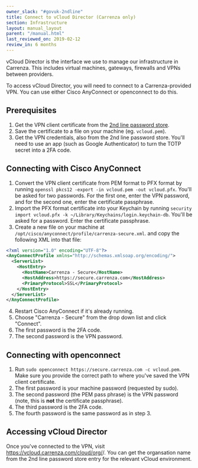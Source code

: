 ```yaml
---
owner_slack: "#govuk-2ndline"
title: Connect to vCloud Director (Carrenza only)
section: Infrastructure
layout: manual_layout
parent: "/manual.html"
last_reviewed_on: 2019-02-12
review_in: 6 months
---
```


vCloud Director is the interface we use to manage our infrastructure in Carrenza.
This includes virtual machines, gateways, firewalls and VPNs between providers.

To access vCloud Director, you will need to connect to a Carrenza-provided VPN.
You can use either Cisco AnyConnect or openconnect to do this.

## Prerequisites

1. Get the VPN client certificate from the [2nd line password store](https://github.com/alphagov/govuk-secrets/blob/master/pass/2ndline/carrenza).
2. Save the certificate to a file on your machine (eg. `vcloud.pem`).
3. Get the VPN credentials, also from the 2nd line password store.
   You'll need to use an app (such as Google Authenticator) to turn the TOTP
   secret into a 2FA code.

## Connecting with Cisco AnyConnect

1. Convert the VPN client certificate from PEM format to PFX format by running
   `openssl pkcs12 -export -in vcloud.pem -out vcloud.pfx`. You'll be asked for
   two passwords. For the first one, enter the VPN password, and for the second
   one, enter the certificate passphrase.
2. Import the PFX format certificate into your Keychain by running
   `security import vcloud.pfx -k ~/Library/Keychains/login.keychain-db`.
   You'll be asked for a password. Enter the certificate passphrase.
3. Create a new file on your machine at `/opt/cisco/anyconnect/profile/carrenza-secure.xml`.
   and copy the following XML into that file:

```xml
<?xml version="1.0" encoding="UTF-8"?>
<AnyConnectProfile xmlns="http://schemas.xmlsoap.org/encoding/">
  <ServerList>
    <HostEntry>
      <HostName>Carrenza - Secure</HostName>
      <HostAddress>https://secure.carrenza.com</HostAddress>
      <PrimaryProtocol>SSL</PrimaryProtocol>
    </HostEntry>
  </ServerList>
</AnyConnectProfile>
```

4. Restart Cisco AnyConnect if it's already running.
5. Choose "Carrenza - Secure" from the drop down list and click "Connect".
6. The first password is the 2FA code.
7. The second password is the VPN password.

## Connecting with openconnect

1. Run `sudo openconnect https://secure.carrenza.com -c vcloud.pem`.
   Make sure you provide the correct path to where you've saved the VPN client certificate.
2. The first password is your machine password (requested by sudo).
3. The second password (the PEM pass phrase) is the VPN password
   (note, this is **not** the certificate passphrase).
4. The third password is the 2FA code.
5. The fourth password is the same password as in step 3.

## Accessing vCloud Director

Once you've connected to the VPN, visit https://vcloud.carrenza.com/cloud/org/<organisation>/.
You can get the organsation name from the 2nd line password store entry for the relevant
vCloud environment.
